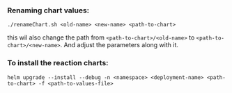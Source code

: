 ### Renaming chart values:
```
./renameChart.sh <old-name> <new-name> <path-to-chart>
```
this wil also change the path from `<path-to-chart>/<old-name>` to `<path-to-chart>/<new-name>`. And adjust the parameters along with it.

### To install the reaction charts:
```
helm upgrade --install --debug -n <namespace> <deployment-name> <path-to-chart> -f <path-to-values-file>
```
